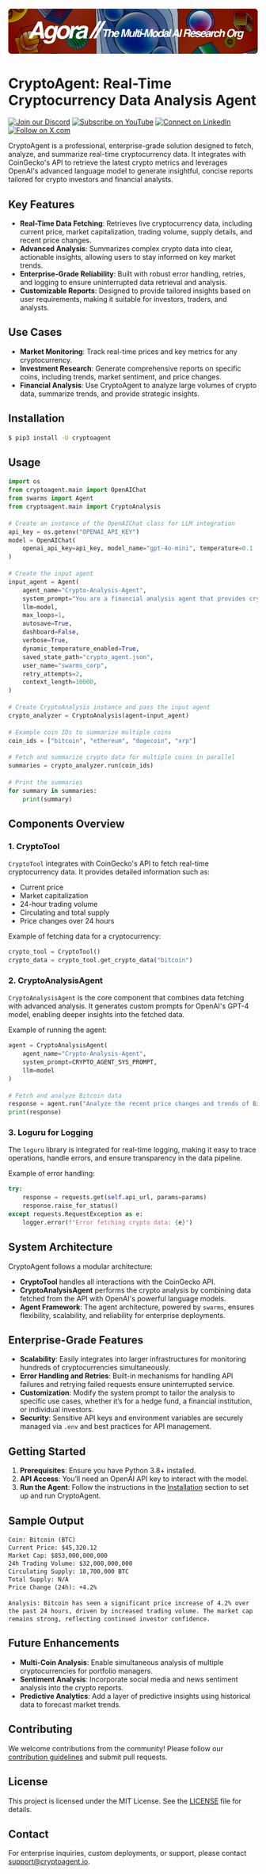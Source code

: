 [![Multi-Modality](agorabanner.png)](https://discord.com/servers/agora-999382051935506503)

# CryptoAgent: Real-Time Cryptocurrency Data Analysis Agent

[![Join our Discord](https://img.shields.io/badge/Discord-Join%20our%20server-5865F2?style=for-the-badge&logo=discord&logoColor=white)](https://discord.gg/agora-999382051935506503) [![Subscribe on YouTube](https://img.shields.io/badge/YouTube-Subscribe-red?style=for-the-badge&logo=youtube&logoColor=white)](https://www.youtube.com/@kyegomez3242) [![Connect on LinkedIn](https://img.shields.io/badge/LinkedIn-Connect-blue?style=for-the-badge&logo=linkedin&logoColor=white)](https://www.linkedin.com/in/kye-g-38759a207/) [![Follow on X.com](https://img.shields.io/badge/X.com-Follow-1DA1F2?style=for-the-badge&logo=x&logoColor=white)](https://x.com/kyegomezb)


CryptoAgent is a professional, enterprise-grade solution designed to fetch, analyze, and summarize real-time cryptocurrency data. It integrates with CoinGecko's API to retrieve the latest crypto metrics and leverages OpenAI's advanced language model to generate insightful, concise reports tailored for crypto investors and financial analysts.

## Key Features

- **Real-Time Data Fetching**: Retrieves live cryptocurrency data, including current price, market capitalization, trading volume, supply details, and recent price changes.
- **Advanced Analysis**: Summarizes complex crypto data into clear, actionable insights, allowing users to stay informed on key market trends.
- **Enterprise-Grade Reliability**: Built with robust error handling, retries, and logging to ensure uninterrupted data retrieval and analysis.
- **Customizable Reports**: Designed to provide tailored insights based on user requirements, making it suitable for investors, traders, and analysts.

## Use Cases

- **Market Monitoring**: Track real-time prices and key metrics for any cryptocurrency.
- **Investment Research**: Generate comprehensive reports on specific coins, including trends, market sentiment, and price changes.
- **Financial Analysis**: Use CryptoAgent to analyze large volumes of crypto data, summarize trends, and provide strategic insights.

## Installation

```bash
$ pip3 install -U cryptoagent
```

## Usage

```python
import os
from cryptoagent.main import OpenAIChat
from swarms import Agent
from cryptoagent.main import CryptoAnalysis

# Create an instance of the OpenAIChat class for LLM integration
api_key = os.getenv("OPENAI_API_KEY")
model = OpenAIChat(
    openai_api_key=api_key, model_name="gpt-4o-mini", temperature=0.1
)

# Create the input agent
input_agent = Agent(
    agent_name="Crypto-Analysis-Agent",
    system_prompt="You are a financial analysis agent that provides crypto analysis with live data.",
    llm=model,
    max_loops=1,
    autosave=True,
    dashboard=False,
    verbose=True,
    dynamic_temperature_enabled=True,
    saved_state_path="crypto_agent.json",
    user_name="swarms_corp",
    retry_attempts=2,
    context_length=10000,
)

# Create CryptoAnalysis instance and pass the input agent
crypto_analyzer = CryptoAnalysis(agent=input_agent)

# Example coin IDs to summarize multiple coins
coin_ids = ["bitcoin", "ethereum", "dogecoin", "xrp"]

# Fetch and summarize crypto data for multiple coins in parallel
summaries = crypto_analyzer.run(coin_ids)

# Print the summaries
for summary in summaries:
    print(summary)
```

## Components Overview

### 1. **CryptoTool**
`CryptoTool` integrates with CoinGecko's API to fetch real-time cryptocurrency data. It provides detailed information such as:

- Current price
- Market capitalization
- 24-hour trading volume
- Circulating and total supply
- Price changes over 24 hours

Example of fetching data for a cryptocurrency:

```python
crypto_tool = CryptoTool()
crypto_data = crypto_tool.get_crypto_data("bitcoin")
```

### 2. **CryptoAnalysisAgent**
`CryptoAnalysisAgent` is the core component that combines data fetching with advanced analysis. It generates custom prompts for OpenAI's GPT-4 model, enabling deeper insights into the fetched data.

Example of running the agent:

```python
agent = CryptoAnalysisAgent(
    agent_name="Crypto-Analysis-Agent",
    system_prompt=CRYPTO_AGENT_SYS_PROMPT,
    llm=model
)

# Fetch and analyze Bitcoin data
response = agent.run("Analyze the recent price changes and trends of Bitcoin.", "bitcoin")
print(response)
```

### 3. **Loguru for Logging**
The `loguru` library is integrated for real-time logging, making it easy to trace operations, handle errors, and ensure transparency in the data pipeline.

Example of error handling:

```python
try:
    response = requests.get(self.api_url, params=params)
    response.raise_for_status()
except requests.RequestException as e:
    logger.error(f"Error fetching crypto data: {e}")
```

## System Architecture

CryptoAgent follows a modular architecture:

- **CryptoTool** handles all interactions with the CoinGecko API.
- **CryptoAnalysisAgent** performs the crypto analysis by combining data fetched from the API with OpenAI's powerful language models.
- **Agent Framework**: The agent architecture, powered by `swarms`, ensures flexibility, scalability, and reliability for enterprise deployments.

## Enterprise-Grade Features

- **Scalability**: Easily integrates into larger infrastructures for monitoring hundreds of cryptocurrencies simultaneously.
- **Error Handling and Retries**: Built-in mechanisms for handling API failures and retrying failed requests ensure uninterrupted service.
- **Customization**: Modify the system prompt to tailor the analysis to specific use cases, whether it’s for a hedge fund, a financial institution, or individual investors.
- **Security**: Sensitive API keys and environment variables are securely managed via `.env` and best practices for API management.

## Getting Started

1. **Prerequisites**: Ensure you have Python 3.8+ installed.
2. **API Access**: You’ll need an OpenAI API key to interact with the model.
3. **Run the Agent**: Follow the instructions in the [Installation](#installation) section to set up and run CryptoAgent.

## Sample Output

```text
Coin: Bitcoin (BTC)
Current Price: $45,320.12
Market Cap: $853,000,000,000
24h Trading Volume: $32,000,000,000
Circulating Supply: 18,700,000 BTC
Total Supply: N/A
Price Change (24h): +4.2%

Analysis: Bitcoin has seen a significant price increase of 4.2% over the past 24 hours, driven by increased trading volume. The market cap remains strong, reflecting continued investor confidence.
```

## Future Enhancements

- **Multi-Coin Analysis**: Enable simultaneous analysis of multiple cryptocurrencies for portfolio managers.
- **Sentiment Analysis**: Incorporate social media and news sentiment analysis into the crypto reports.
- **Predictive Analytics**: Add a layer of predictive insights using historical data to forecast market trends.
  
## Contributing

We welcome contributions from the community! Please follow our [contribution guidelines](CONTRIBUTING.md) and submit pull requests.

## License

This project is licensed under the MIT License. See the [LICENSE](LICENSE) file for details.

## Contact

For enterprise inquiries, custom deployments, or support, please contact [support@cryptoagent.io](mailto:support@cryptoagent.io).
